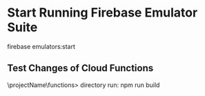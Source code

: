 # Start Running Firebase Emulator Suite
firebase emulators:start

## Test Changes of Cloud Functions
\projectName\functions> directory run:
npm run build